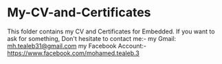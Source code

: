 # My-CV-and-Certificates

This folder contains my CV and Certificates for Embedded.
If you want to ask for something, Don't hesitate to contact me:-
my Gmail: mh.tealeb31@gmail.com
my Facebook Account:- https://www.facebook.com/mohamed.tealeb.3

